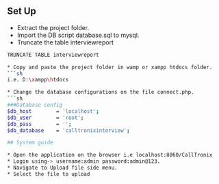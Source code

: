 ## Set Up
* Extract the project folder.
* Import the DB script database.sql to mysql.
* Truncate the table interviewreport
```sh
TRUNCATE TABLE interviewreport

* Copy and paste the project folder in wamp or xampp htdocs folder.
```sh
i.e. D:\xampp\htdocs

* Change the database configurations on the file connect.php.
```sh
###Database config 
$db_host		= 'localhost';
$db_user		= 'root';
$db_pass		= '';
$db_database	= 'calltronixinterview'; 

## System guide

* Open the application on the browser i.e localhost:8060/CallTronix
* Login using-> username:admin password:admin@123.
* Navigate to Upload file side menu.
* Select the file to upload


